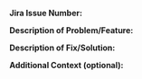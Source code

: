 <!--
  Please fill out all sections below. 
  Lines starting with <!-- are comments and will not be visible in the final PR.
-->

<!-- Jira Issue Number: Reference the Jira ticket this PR addresses (e.g., ABC-123) -->
**Jira Issue Number:** 

<!-- Briefly describe the problem or feature addressed by this PR -->
**Description of Problem/Feature:**

<!-- Clearly explain the solution or fix implemented in this PR -->
**Description of Fix/Solution:**

<!-- Add any additional context, screenshots, or notes here if needed -->
**Additional Context (optional):**